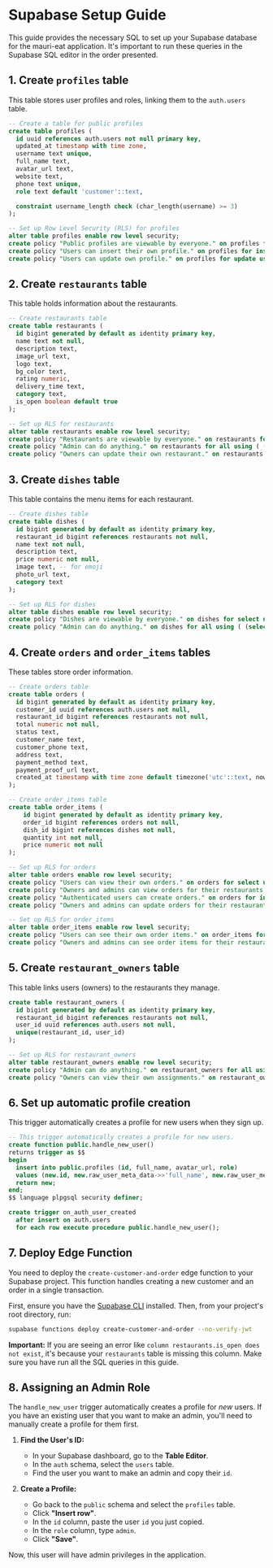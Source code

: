 # Supabase Setup Guide

This guide provides the necessary SQL to set up your Supabase database for the mauri-eat application. It's important to run these queries in the Supabase SQL editor in the order presented.

## 1. Create `profiles` table

This table stores user profiles and roles, linking them to the `auth.users` table.

```sql
-- Create a table for public profiles
create table profiles (
  id uuid references auth.users not null primary key,
  updated_at timestamp with time zone,
  username text unique,
  full_name text,
  avatar_url text,
  website text,
  phone text unique,
  role text default 'customer'::text,

  constraint username_length check (char_length(username) >= 3)
);

-- Set up Row Level Security (RLS) for profiles
alter table profiles enable row level security;
create policy "Public profiles are viewable by everyone." on profiles for select using (true);
create policy "Users can insert their own profile." on profiles for insert with check (auth.uid() = id);
create policy "Users can update own profile." on profiles for update using (auth.uid() = id);
```

## 2. Create `restaurants` table

This table holds information about the restaurants.

```sql
-- Create restaurants table
create table restaurants (
  id bigint generated by default as identity primary key,
  name text not null,
  description text,
  image_url text,
  logo text,
  bg_color text,
  rating numeric,
  delivery_time text,
  category text,
  is_open boolean default true
);

-- Set up RLS for restaurants
alter table restaurants enable row level security;
create policy "Restaurants are viewable by everyone." on restaurants for select using (true);
create policy "Admin can do anything." on restaurants for all using ( (select profiles.role from profiles where profiles.id = auth.uid()) = 'admin' );
create policy "Owners can update their own restaurant." on restaurants for update using ( auth.uid() in (select user_id from restaurant_owners where restaurant_id = id) );
```

## 3. Create `dishes` table

This table contains the menu items for each restaurant.

```sql
-- Create dishes table
create table dishes (
  id bigint generated by default as identity primary key,
  restaurant_id bigint references restaurants not null,
  name text not null,
  description text,
  price numeric not null,
  image text, -- for emoji
  photo_url text,
  category text
);

-- Set up RLS for dishes
alter table dishes enable row level security;
create policy "Dishes are viewable by everyone." on dishes for select using (true);
create policy "Admin can do anything." on dishes for all using ( (select profiles.role from profiles where profiles.id = auth.uid()) = 'admin' );
```

## 4. Create `orders` and `order_items` tables

These tables store order information.

```sql
-- Create orders table
create table orders (
  id bigint generated by default as identity primary key,
  customer_id uuid references auth.users not null,
  restaurant_id bigint references restaurants not null,
  total numeric not null,
  status text,
  customer_name text,
  customer_phone text,
  address text,
  payment_method text,
  payment_proof_url text,
  created_at timestamp with time zone default timezone('utc'::text, now()) not null
);

-- Create order_items table
create table order_items (
    id bigint generated by default as identity primary key,
    order_id bigint references orders not null,
    dish_id bigint references dishes not null,
    quantity int not null,
    price numeric not null
);

-- Set up RLS for orders
alter table orders enable row level security;
create policy "Users can view their own orders." on orders for select using ( auth.uid() = customer_id );
create policy "Owners and admins can view orders for their restaurants." on orders for select using ( (select profiles.role from profiles where profiles.id = auth.uid()) in ('admin', 'owner') and restaurant_id in (select restaurant_id from restaurant_owners where user_id = auth.uid()) );
create policy "Authenticated users can create orders." on orders for insert with check ( auth.role() = 'authenticated' );
create policy "Owners and admins can update orders for their restaurants." on orders for update using ( (select profiles.role from profiles where profiles.id = auth.uid()) in ('admin', 'owner') and restaurant_id in (select restaurant_id from restaurant_owners where user_id = auth.uid()) );

-- Set up RLS for order_items
alter table order_items enable row level security;
create policy "Users can see their own order items." on order_items for select using ( auth.uid() = (select customer_id from orders where id = order_id) );
create policy "Owners and admins can see order items for their restaurants." on order_items for select using ( (select profiles.role from profiles where profiles.id = auth.uid()) in ('admin', 'owner') and (select restaurant_id from orders where id = order_id) in (select restaurant_id from restaurant_owners where user_id = auth.uid()) );
```

## 5. Create `restaurant_owners` table

This table links users (owners) to the restaurants they manage.

```sql
create table restaurant_owners (
  id bigint generated by default as identity primary key,
  restaurant_id bigint references restaurants not null,
  user_id uuid references auth.users not null,
  unique(restaurant_id, user_id)
);

-- Set up RLS for restaurant_owners
alter table restaurant_owners enable row level security;
create policy "Admin can do anything." on restaurant_owners for all using ( (select profiles.role from profiles where profiles.id = auth.uid()) = 'admin' );
create policy "Owners can view their own assignments." on restaurant_owners for select using ( auth.uid() = user_id );
```

## 6. Set up automatic profile creation

This trigger automatically creates a profile for new users when they sign up.

```sql
-- This trigger automatically creates a profile for new users.
create function public.handle_new_user()
returns trigger as $$
begin
  insert into public.profiles (id, full_name, avatar_url, role)
  values (new.id, new.raw_user_meta_data->>'full_name', new.raw_user_meta_data->>'avatar_url', 'customer');
  return new;
end;
$$ language plpgsql security definer;

create trigger on_auth_user_created
  after insert on auth.users
  for each row execute procedure public.handle_new_user();
```

## 7. Deploy Edge Function

You need to deploy the `create-customer-and-order` edge function to your Supabase project. This function handles creating a new customer and an order in a single transaction.

First, ensure you have the [Supabase CLI](https://supabase.com/docs/guides/cli) installed. Then, from your project's root directory, run:

```bash
supabase functions deploy create-customer-and-order --no-verify-jwt
```

**Important:** If you are seeing an error like `column restaurants.is_open does not exist`, it's because your `restaurants` table is missing this column. Make sure you have run all the SQL queries in this guide.

## 8. Assigning an Admin Role

The `handle_new_user` trigger automatically creates a profile for *new* users. If you have an existing user that you want to make an admin, you'll need to manually create a profile for them first.

1.  **Find the User's ID:**
    *   In your Supabase dashboard, go to the **Table Editor**.
    *   In the `auth` schema, select the `users` table.
    *   Find the user you want to make an admin and copy their `id`.

2.  **Create a Profile:**
    *   Go back to the `public` schema and select the `profiles` table.
    *   Click **"Insert row"**.
    *   In the `id` column, paste the user `id` you just copied.
    *   In the `role` column, type `admin`.
    *   Click **"Save"**.

Now, this user will have admin privileges in the application.
